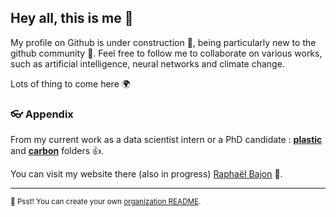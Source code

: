 ## Hey all, this is me 👋

My profile on Github is under construction 🦦, being particularly new to the github community 🙇‍. Feel free to follow me to collaborate on various works, such as artificial intelligence, neural networks and climate change. 

<!--I really want to collaborate to open source and as Github says, I hope I will rock 🎸 ! [About the open source](https://opensource.guide/)-->

Lots of thing to come here 🌍 

### 👓 Appendix

From my current work as a data scientist intern or a PhD candidate : **[plastic](https://github.com/raphaelbajon/plastic-progress)** and **[carbon](https://github.com/raphaelbajon/carbon-progress)** folders :+1:. 

You can visit my website there (also in progress) [Raphaël Bajon](https://raphaelbajon.github.io) 🙌.


---

<sub>🤫 Psst! You can create your own [organization README](https://docs.github.com/en/organizations/collaborating-with-groups-in-organizations/customizing-your-organizations-profile).</sub>

<!--
Made with 🖤
-->

